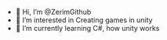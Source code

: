 - 👋 Hi, I’m @ZerimGithub
- 👀 I’m interested in Creating games in unity
- 🌱 I’m currently learning C#, how unity works

<!---
ZerimGithub/ZerimGithub is a ✨ special ✨ repository because its `README.md` (this file) appears on your GitHub profile.
You can click the Preview link to take a look at your changes.
--->
